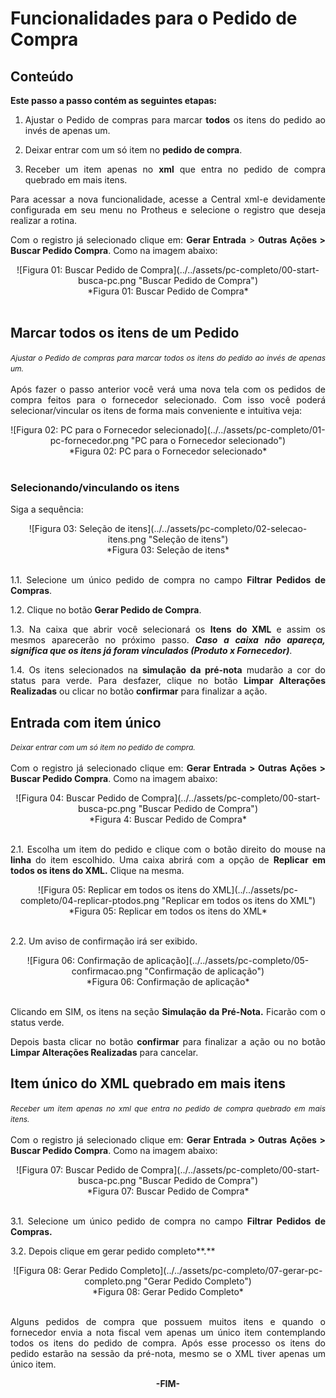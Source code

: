 <style>
    p{
        text-align: justify;
    }
    #format{
        font-style: italic; 
        font-size: 12px;
    }
</style>

# Funcionalidades para o Pedido de Compra

## Conteúdo

**Este passo a passo contém as seguintes etapas:**

1. Ajustar o Pedido de compras para marcar **todos** os itens do pedido ao invés de apenas um.

2. Deixar entrar com um só item no **pedido de compra**.

3. Receber um item apenas no **xml** que entra no pedido de compra quebrado em mais itens.

Para acessar a nova funcionalidade, acesse a Central xml-e devidamente configurada em seu menu no Protheus e selecione o registro que deseja realizar a rotina.

Com o registro já selecionado clique em: **Gerar Entrada** > **Outras Ações > Buscar Pedido Compra**. Como na imagem abaixo:

<center>![Figura 01: Buscar Pedido de Compra](../../assets/pc-completo/00-start-busca-pc.png "Buscar Pedido de Compra")
<br>*Figura 01: Buscar Pedido de Compra*<br></center>
<br>

## Marcar todos os itens de um Pedido
<span id="format">Ajustar o Pedido de compras para marcar todos os itens do pedido ao invés de apenas um.</span>
<br><br>
Após fazer o passo anterior você verá uma nova tela com os pedidos de compra feitos para o fornecedor selecionado. Com isso você poderá selecionar/vincular os itens de forma mais conveniente e intuitiva veja:

<center>![Figura 02: PC para o Fornecedor selecionado](../../assets/pc-completo/01-pc-fornecedor.png "PC para o Fornecedor selecionado")
<br>*Figura 02: PC para o Fornecedor selecionado*<br></center>
<br>

### Selecionando/vinculando os itens

Siga a sequência:

<center>![Figura 03: Seleção de itens](../../assets/pc-completo/02-selecao-itens.png "Seleção de itens")
<br>*Figura 03: Seleção de itens*<br></center>
<br>

1.1. Selecione um único pedido de compra no campo **Filtrar Pedidos de Compras**.

1.2. Clique no botão **Gerar Pedido de Compra**.

1.3. Na caixa que abrir você selecionará os **Itens do XML** e assim os mesmos aparecerão no próximo passo. ***Caso a caixa não apareça, significa que os itens já foram vinculados (Produto x Fornecedor)***.

1.4. Os itens selecionados na **simulação da pré-nota** mudarão a cor do status para verde.  Para desfazer, clique no botão **Limpar Alterações Realizadas** ou clicar no botão **confirmar** para finalizar a ação. 

## Entrada com item único
<span id="format">Deixar entrar com um só item no pedido de compra.</span>
<br><br>
Com o registro já selecionado clique em: **Gerar Entrada > Outras Ações > Buscar Pedido Compra**. Como na imagem abaixo:

<center>![Figura 04: Buscar Pedido de Compra](../../assets/pc-completo/00-start-busca-pc.png "Buscar Pedido de Compra")
<br>*Figura 4: Buscar Pedido de Compra*<br></center>
<br>

2.1. Escolha um item do pedido e clique com o botão direito do mouse na **linha** do item escolhido.  Uma caixa abrirá com a opção de  **Replicar em todos os itens do XML.**  Clique na mesma.

<center>![Figura 05: Replicar em todos os itens do XML](../../assets/pc-completo/04-replicar-ptodos.png "Replicar em todos os itens do XML")
<br>*Figura 05: Replicar em todos os itens do XML*<br></center>
<br>

2.2. Um aviso de confirmação irá ser exibido.

<center>![Figura 06: Confirmação de aplicação](../../assets/pc-completo/05-confirmacao.png "Confirmação de aplicação")
<br>*Figura 06: Confirmação de aplicação*<br></center>
<br>

Clicando em SIM, os itens na seção **Simulação da Pré-Nota.** Ficarão com o status verde.

Depois basta clicar no botão **confirmar** para finalizar a ação ou no botão **Limpar Alterações Realizadas** para cancelar.

## Item único do XML quebrado em mais itens
<span id="format">Receber um item apenas no xml que entra no pedido de compra quebrado em mais itens.</span>
<br><br>
Com o registro já selecionado clique em: **Gerar Entrada > Outras Ações > Buscar Pedido Compra**. Como na imagem abaixo:

<center>![Figura 07: Buscar Pedido de Compra](../../assets/pc-completo/00-start-busca-pc.png "Buscar Pedido de Compra")
<br>*Figura 07: Buscar Pedido de Compra*<br></center>
<br>

3.1. Selecione um único pedido de compra no campo **Filtrar Pedidos de Compras.**

3.2. Depois clique em gerar pedido completo**.**

<center>![Figura 08: Gerar Pedido Completo](../../assets/pc-completo/07-gerar-pc-completo.png "Gerar Pedido Completo")
<br>*Figura 08: Gerar Pedido Completo*<br></center>
<br>

Alguns pedidos de compra que possuem muitos itens e quando o fornecedor envia a nota fiscal vem apenas um único item contemplando todos os itens do pedido de compra. Após esse processo os itens do pedido estarão na sessão da pré-nota, mesmo se o XML tiver apenas um único item.

<div style="text-align: center; font-weight: bold;">-FIM-</div>